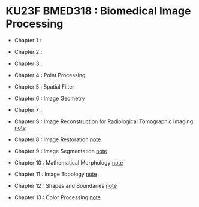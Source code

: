 # KU23F BMED318 : Biomedical Image Processing

* Chapter 1 :
* Chapter 2 :
* Chapter 3 : 
* Chapter 4 : Point Processing
* Chapter 5 : Spatial Filter
* Chapter 6 : Image Geometry
* Chapter 7 :


* Chapter S : Image Reconstruction for Radiological Tomographic Imaging [note](https://hollydooda.notion.site/BMED318-Chapter-S-Image-Reconstruction-for-Radiological-Tomographic-Imaging-bc4dc605d8274475b77cf03ed3877c79?pvs=4)
* Chapter 8 : Image Restoration [note](https://hollydooda.notion.site/BMED318-Chapter-8-Image-Restoration-d779694315cf465698c8100a94bc6430?pvs=4)
* Chapter 9 : Image Segmentation [note](https://hollydooda.notion.site/BMED318-Chapter-9-Image-Segmentation-3a5eb95c304049e89b43fd3bc3b806b5?pvs=4)
* Chapter 10 : Mathematical Morphology [note](https://hollydooda.notion.site/BMED318-Chapter-10-Mathematical-Morphology-502f7cdf0bbd42779baae19fb1dc2266?pvs=4)
* Chapter 11 : Image Topology [note]()
* Chapter 12 : Shapes and Boundaries [note]()
* Chapter 13 : Color Processing [note]()